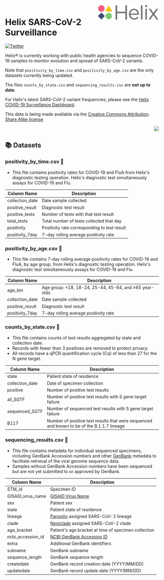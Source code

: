 <img align="right" width="200" src="img/logo.png">

Helix SARS-CoV-2 Surveillance
=============================
[![Twitter](https://img.shields.io/twitter/url/https/twitter.com/cloudposse.svg?style=social&label=%40my_helix)](https://twitter.com/my_helix)

Helix® is currently working with public health agencies to sequence COVID-19 samples to monitor evolution and spread of SARS-CoV-2 variants.

Note that `positivity_by_time.csv` and `positivity_by_age.csv` are the only datasets currently being updated. 

The files `counts_by_state.csv` and `sequencing_results.csv` are **not up to date**. 

For Helix's latest SARS-CoV-2 variant frequencies, please see the [Helix COVID-19 Surveillance Dashboard](https://helix.com/covid19db).

This data is being made available via the [Creative Commons Attribution Share Alike license](https://creativecommons.org/licenses/by-sa/4.0/deed.en)

<p align="right">
<a href="https://creativecommons.org/licenses/by-sa/4.0/deed.en"><img src="https://img.shields.io/badge/License-CC%20BY--SA%204.0-lightgrey.svg"></a>
</p>

## 📚 Datasets

### positivity_by_time.csv 📃
- This file contains positivity rates for COVID-19 and FluA from Helix's diagnostic testing operation. Helix's diagnostic test simultaneously assays for COVID-19 and Flu.

| Column Name | Description |
|-------------|-------------|
| collection_date | Date sample collected |
| positive_result | Diagnostic test result |
| positive_tests | Number of tests with that test result |
| total_tests | Total number of tests collected that day |
| positivity | Positivity rate corresponding to test result |
| positivity_7day | 7-day rolling average positivity rate |

### positivity_by_age.csv 📃
- This file contains 7-day rolling average positivity rates for COVID-19 and FluA, by age group, from Helix's diagnostic testing operation. Helix's diagnostic test simultaneously assays for COVID-19 and Flu.

| Column Name | Description |
|-------------|-------------|
| age_bin | Age group: <18, 18-24, 25-44, 45-64, and ≥65 year-olds |
| collection_date | Date sample collected |
| positive_result | Diagnostic test result |
| positivity_7day | 7-day rolling average positivity rate |


### counts_by_state.csv 📃
- This file contains counts of test results aggregated by state and collection date.
- Records with fewer than 3 positives are removed to protect privacy.
- All records have a qPCR quantification cycle (Cq) of less than 27 for the N gene target.

| Column Name | Description |
|-------------|-------------|
| state | Patient state of residence |
| collection_date | Date of specimen collection |
| positive | Number of positive test results |
| all_SGTF | Number of positive test results with S gene target failure |
| sequenced_SGTF | Number of sequenced test results with S gene target failure |
| B117 | Number of positive test results that were sequenced and known to be of the B.1.1.7 lineage |

### sequencing_results.csv 📃
- This file contains metadata for individual sequenced specimens, including GenBank Accession numbers and other [GenBank](https://www.ncbi.nlm.nih.gov/labs/virus/vssi/#/virus?SeqType_s=Nucleotide&VirusLineage_ss=SARS-CoV-2,%20taxid:2697049) metadata to facilitate retrieval of the viral genome sequence data.
- Samples without GenBank Accession numbers have been sequenced but are not yet submitted to or approved by GenBank.

| Column Name | Description |
|-------------|-------------|
| STM_id | Specimen ID |
| GISAID_virus_name | [GISAID Virus Name](https://www.gisaid.org/) |
| sex | Patient sex |
| state | Patient state of residence |
| lineage | [Pangolin](https://github.com/cov-lineages/pangolin) assigned SARS-CoV-2 lineage |
| clade | [Nextclade](https://clades.nextstrain.org/) assigned SARS-CoV-2 clade |
| age_bracket | Patient's age bracket at time of specimen collection |
| ncbi_accession_id | [NCBI GenBank Accession ID](https://www.ncbi.nlm.nih.gov/labs/virus/vssi/#/virus?SeqType_s=Nucleotide&VirusLineage_ss=SARS-CoV-2,%20taxid:2697049) |
| extra | Additional GenBank identifiers |
| subname | GenBank subname |
| sequence_length | GenBank sequence length |
| createdate | GenBank record creation date (YYYY/MM/DD) |
| updatedate| GenBank record update date (YYYY/MM/DD) |
